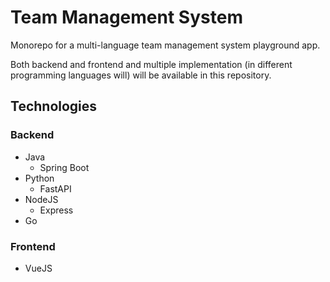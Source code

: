 # Team Management System

Monorepo for a multi-language team management system playground app.

Both backend and frontend and multiple implementation (in different programming languages will) will be available in this repository.

## Technologies

### Backend
* Java
  * Spring Boot
* Python
  * FastAPI
* NodeJS
  * Express
* Go

### Frontend
* VueJS